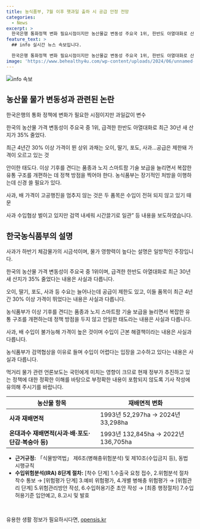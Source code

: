 ```yaml
---
title: 농식품부, 7월 이후 햇과일 출하 시 공급 안정 전망
categories:
  - News
excerpt: >
  한국은행 통화정책 변화 필요시점이지만 농산물값 변동성 주요국 1위, 한반도 아열대화로 산지 30년 35% 줄었지만, 사과, 딸기, 포도 등 과채 30%↑ 뛴 이유에 대한 농식품부 설명과 소비자물가지수 가중치 비중, 농산물가격 변동성, 식료품 소비자물가 상승률 비교, 사과·배·포도 재배면적 증가 등 통계와 함께 제시함. 관세, 운송비 등 수입위험분석 절차로 인한 사과, 배 수입어려움, 농식품부 대책 설명, 근거규정, 국내 정책 이해를 바탕으로 부정확한 기사작성 주의를 당부함.
feature_text: >
  ## info 실시간 뉴스 속보입니다.

  한국은행 통화정책 변화 필요시점이지만 농산물값 변동성 주요국 1위, 한반도 아열대화로 산지 30년 35% 줄었지만, 사과, 딸기, 포도 등 과채 30%↑ 뛴 이유에 대한 농식품부 설명과 소비자물가지수 가중치 비중, 농산물가격 변동성, 식료품 소비자물가 상승률 비교, 사과·배·포도 재배면적 증가 등 통계와 함께 제시함. 관세, 운송비 등 수입위험분석 절차로 인한 사과, 배 수입어려움, 농식품부 대책 설명, 근거규정, 국내 정책 이해를 바탕으로 부정확한 기사작성 주의를 당부함.
image: 'https://www.behealthy4u.com/wp-content/uploads/2024/06/unnamed-file.png'
---
```


<p><img src="https://www.behealthy4u.com/wp-content/uploads/2024/06/unnamed-file.png" alt="info 속보" /></p>

<h2 data-ke-size="size26">농산물 물가 변동성과 관련된 논란</h2>

<p data-ke-size="size16">한국은행의 통화 정책에 변화가 필요한 시점이지만 과일값이 변수</p>

<p data-ke-size="size16">한국의 농산물 가격 변동성이 주요국 중 1위, 급격한 한반도 아열대화로 최근 30년 새 산지가 35% 줄었다.</p>

<p data-ke-size="size16">최근 4년간 30% 이상 가격이 뛴 상위 과채는 오이, 딸기, 포도, 사과…공급은 제한돼 가격이 오르고 있는 것</p>

<p data-ke-size="size16">안이한 태도다. 이상 기후를 견디는 품종과 노지 스마트팜 기술 보급을 늘리면서 복잡한 유통 구조를 개편하는 데 정책 방점을 찍어야 한다. 농식품부는 장기적인 처방을 이행하는데 신경 쓸 필요가 있다.</p>

<p data-ke-size="size16">사과, 배 가격이 고공행진을 멈추지 않는 것은 두 품목은 수입이 전혀 되지 않고 있기 때문</p>

<p data-ke-size="size16">사과 수입협상 벌이고 있지만 검역 내세워 시간끌기로 일관” 등 내용을 보도하였습니다.</p>

<h2 data-ke-size="size26">한국농식품부의 설명</h2>

<p data-ke-size="size16">사과가 하반기 체감물가의 시금석이며, 물가 영향력이 높다는 설명은 일방적인 주장입니다.</p>

<p data-ke-size="size16">한국의 농산물 가격 변동성이 주요국 중 1위이며, 급격한 한반도 아열대화로 최근 30년 새 산지가 35% 줄었다는 내용은 사실과 다릅니다.</p>

<p data-ke-size="size16">오이, 딸기, 포도, 사과 등 수요는 늘어나는데 공급이 제한도 있고, 이들 품목이 최근 4년간 30% 이상 가격이 뛰었다는 내용은 사실과 다릅니다.</p>

<p data-ke-size="size16">농식품부가 이상 기후를 견디는 품종과 노지 스마트팜 기술 보급을 늘리면서 복잡한 유통 구조를 개편하는데 정책 방점을 두지 않고 안일한 태도라는 내용은 사실과 다릅니다.</p>

<p data-ke-size="size16">사과, 배 수입이 불가능해 가격이 높은 것이며 수입이 근본 해결책이라는 내용은 사실과 다릅니다.</p>

<p data-ke-size="size16">농식품부가 검역협상을 이유로 들며 수입이 어렵다는 입장을 고수하고 있다는 내용은 사실과 다릅니다.</p>

<p data-ke-size="size16">먹거리 물가 관련 언론보도는 국민에게 미치는 영향이 크므로 현재 정부가 추진하고 있는 정책에 대한 정확한 이해를 바탕으로 부정확한 내용이 포함되지 않도록 기사 작성에 유의해 주시기를 바랍니다.</p>

<table>
<thead>
<tr>
<th>농산물 항목</th>
<th>재배면적 변화</th>
</tr>
</thead>
<tbody>
<tr>
<td><b>사과 재배면적</b></td>
<td>1993년 52,297ha → 2024년 33,298ha</td>
</tr>
<tr>
<td><b>온대과수 재배면적(사과·배·포도·단감·복숭아 등)</b></td>
<td>1993년 132,845ha → 2022년 136,705ha</td>
</tr>
</tbody>
</table>

<ul>
<li><b>근거규정:</b> 「식물방역법」 제6조(병해충위험분석) 및 제10조(수입금지 등), 동법 시행규칙</li>
<li><b>수입위험분석(IRA) 8단계 절차:</b> [착수 단계] 1.수출국 요청 접수, 2.위험분석 절차 착수 통보 → [위험평가 단계] 3.예비 위험평가, 4.개별 병해충 위험평가 → [위험관리 단계] 5.위험관리방안 작성, 6.수입허용기준 초안 작성 → [최종 행정절차] 7.수입허용기준 입안예고, 8.고시 및 발효</li>
</ul>

<p data-ke-size="size16">&nbsp;</p>
유용한 생활 정보가 필요하시다면, <a href="https://opensis.kr" rel="dofollow">opensis.kr</a>


